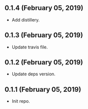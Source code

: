 ## 0.1.4 (February 05, 2019)
- Add distillery.
  
## 0.1.3 (February 05, 2019)
- Update travis file.
  
## 0.1.2 (February 05, 2019)
- Update deps version.

## 0.1.1 (February 05, 2019)
- Init repo.

